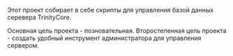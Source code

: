 Этот проект собирает в себе скрипты для управления базой данных серевера 
TrinityCore.

Основная цель проекта - позновательная.
Второстепенная цель проекта - создать удобный инструмент администратора 
для управления сервером.
